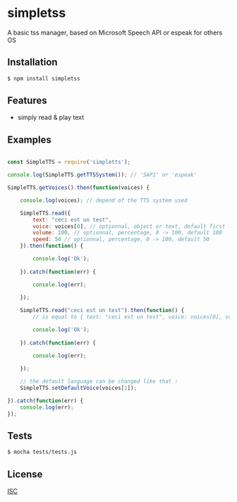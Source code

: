 # simpletss
A basic tss manager, based on Microsoft Speech API or espeak for others OS

## Installation

```bash
$ npm install simpletss
```

## Features

  * simply read & play text

## Examples

```js

const SimpleTTS = require('simpletts');

console.log(SimpleTTS.getTTSSystem()); // 'SAPI' or 'espeak'

SimpleTTS.getVoices().then(function(voices) {

	console.log(voices); // depend of the TTS system used

	SimpleTTS.read({
		text: "ceci est un test",
		voice: voices[0], // optionnal, object or text, default first language detected
		volume: 100, // optionnal, percentage, 0 -> 100, default 100
		speed: 50 // optionnal, percentage, 0 -> 100, default 50
	}).then(function() {

		console.log('Ok');
		
	}).catch(function(err) {

		console.log(err);
		
	});

	SimpleTTS.read("ceci est un test").then(function() {
		// is equal to { text: "ceci est un test", voice: voices[0], volume: 100, speed: 50 }

		console.log('Ok');
		
	}).catch(function(err) {

		console.log(err);
		
	});

	// the default language can be changed like that :
	SimpleTTS.setDefaultVoice(voices[1]);

}).catch(function(err) {
	console.log(err);
});

```

## Tests

```bash
$ mocha tests/tests.js
```

## License

  [ISC](LICENSE)
